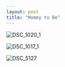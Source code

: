 ```yaml
---
layout: post
title: "Mommy to Be"
---
```


![DSC_1020_1](https://github.com/kathybeyer/kathybeyer.github.io/assets/121460653/0b4a0512-a726-4d34-97aa-699043dc3b92)

![DSC_1017_1](https://github.com/kathybeyer/kathybeyer.github.io/assets/121460653/4c4b77dd-0f83-4bec-be71-89c33c8630f5)

![DSC_5127](https://github.com/kathybeyer/kathybeyer.github.io/assets/121460653/569554bb-b397-423c-8f55-7b8e7ab9b0f9)

